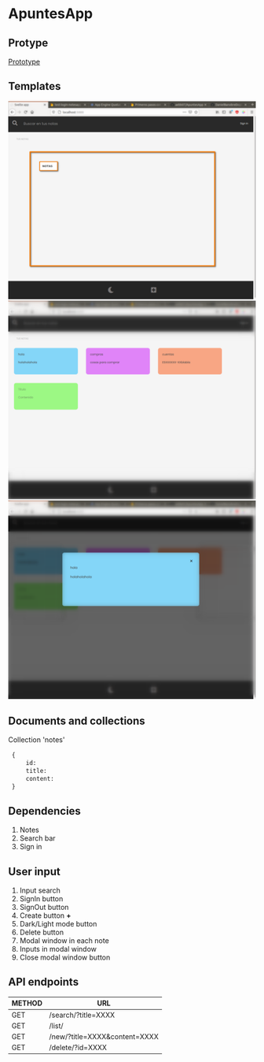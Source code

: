 # ApuntesApp

## Protype

[Prototype](https://framer.com/share/NotesApp--dfEVLlPhQpJsrfmYFiCQ/bAG9TaL7v)

## Templates

![Template 1- Header and Footer](/templates/TEMPLATE1.png)
![Template 2- Notes](/templates/TEMPLATE2.png)
![Template 3- Modal for each note](/templates/TEMPLATE3.png)

## Documents and collections

Collection 'notes'

   ```
    {
        id:
        title:
        content:
    }
   ```

## Dependencies

1. Notes
2. Search bar
3. Sign in

## User input

1. Input search
2. SignIn button
3. SignOut button
4. Create button **+**
5. Dark/Light mode button
6. Delete button
7. Modal window in each note
8. Inputs in modal window
9. Close modal window button

## API endpoints

METHOD  | URL
--------| --------
  GET   | /search/?title=XXXX
  GET   | /list/
  GET   | /new/?title=XXXX&content=XXXX
  GET   | /delete/?id=XXXX
